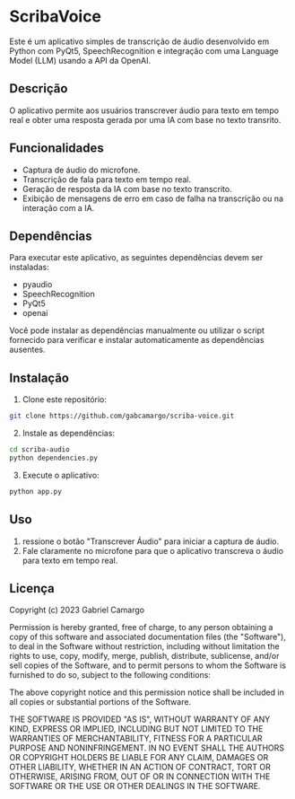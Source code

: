 # ScribaVoice

Este é um aplicativo simples de transcrição de áudio desenvolvido em Python com PyQt5, SpeechRecognition e integração com uma Language Model (LLM) usando a API da OpenAI.

## Descrição

O aplicativo permite aos usuários transcrever áudio para texto em tempo real e obter uma resposta gerada por uma IA com base no texto transrito.

## Funcionalidades

- Captura de áudio do microfone.
- Transcrição de fala para texto em tempo real.
- Geração de resposta da IA com base no texto transcrito.
- Exibição de mensagens de erro em caso de falha na transcrição ou na interação com a IA.

## Dependências

Para executar este aplicativo, as seguintes dependências devem ser instaladas:

- pyaudio
- SpeechRecognition
- PyQt5
- openai


Você pode instalar as dependências manualmente ou utilizar o script fornecido para verificar e instalar automaticamente as dependências ausentes.

## Instalação

1. Clone este repositório:

```bash
git clone https://github.com/gabcamargo/scriba-voice.git
```

2. Instale as dependências:

```bash
cd scriba-audio
python dependencies.py
```

3. Execute o aplicativo:

```bash
python app.py
```

## Uso

1. ressione o botão "Transcrever Áudio" para iniciar a captura de áudio.
2. Fale claramente no microfone para que o aplicativo transcreva o áudio para texto em tempo real.

## Licença

Copyright (c) 2023 Gabriel Camargo

Permission is hereby granted, free of charge, to any person obtaining a copy of this software and associated documentation files (the "Software"), to deal in the Software without restriction, including without limitation the rights to use, copy, modify, merge, publish, distribute, sublicense, and/or sell copies of the Software, and to permit persons to whom the Software is furnished to do so, subject to the following conditions:

The above copyright notice and this permission notice shall be included in all copies or substantial portions of the Software.

THE SOFTWARE IS PROVIDED "AS IS", WITHOUT WARRANTY OF ANY KIND, EXPRESS OR IMPLIED, INCLUDING BUT NOT LIMITED TO THE WARRANTIES OF MERCHANTABILITY, FITNESS FOR A PARTICULAR PURPOSE AND NONINFRINGEMENT. IN NO EVENT SHALL THE AUTHORS OR COPYRIGHT HOLDERS BE LIABLE FOR ANY CLAIM, DAMAGES OR OTHER LIABILITY, WHETHER IN AN ACTION OF CONTRACT, TORT OR OTHERWISE, ARISING FROM, OUT OF OR IN CONNECTION WITH THE SOFTWARE OR THE USE OR OTHER DEALINGS IN THE SOFTWARE.
